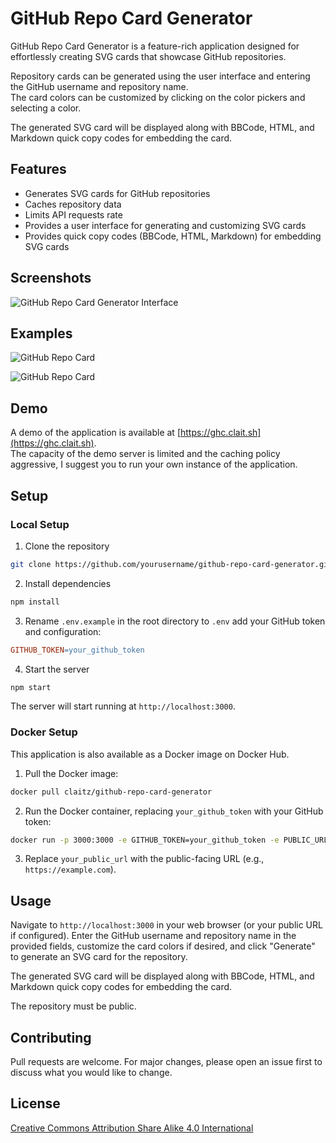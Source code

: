 # GitHub Repo Card Generator

GitHub Repo Card Generator is a feature-rich application designed for effortlessly creating SVG cards that showcase GitHub repositories.

Repository cards can be generated using the user interface and entering the GitHub username and repository name.  
The card colors can be customized by clicking on the color pickers and selecting a color.

The generated SVG card will be displayed along with BBCode, HTML, and Markdown quick copy codes for embedding the card.

## Features

- Generates SVG cards for GitHub repositories
- Caches repository data
- Limits API requests rate
- Provides a user interface for generating and customizing SVG cards
- Provides quick copy codes (BBCode, HTML, Markdown) for embedding SVG cards

## Screenshots

![GitHub Repo Card Generator Interface](https://imgur.com/bmNbwdB.png)

## Examples

![GitHub Repo Card](https://ghc.clait.sh/repo/claitz/GitHub-Repo-Cards-Generator?bg_color=ffffff&title_color=0366d6&text_color=333333&icon_color=3g3333)

![GitHub Repo Card](https://ghc.clait.sh/repo/claitz/GitHub-Repo-Cards-Generator?bg_color=333333&title_color=37ff00&text_color=00eeff&icon_color=ff00bb)

## Demo

A demo of the application is available at [https://ghc.clait.sh](https://ghc.clait.sh).  
The capacity of the demo server is limited and the caching policy aggressive, I suggest you to run your own instance of the application.

## Setup

### Local Setup

1. Clone the repository

```bash
git clone https://github.com/yourusername/github-repo-card-generator.git
```

2. Install dependencies
```bash
npm install
```

3. Rename `.env.example` in the root directory to `.env` add your GitHub token and configuration:

```makefile
GITHUB_TOKEN=your_github_token
```

4. Start the server
```bash
npm start
```

The server will start running at `http://localhost:3000`.

### Docker Setup
This application is also available as a Docker image on Docker Hub.

1. Pull the Docker image:
```bash
docker pull claitz/github-repo-card-generator
```
2. Run the Docker container, replacing `your_github_token` with your GitHub token:
```bash
docker run -p 3000:3000 -e GITHUB_TOKEN=your_github_token -e PUBLIC_URL=your_public_url claitz/github-repo-card-generator
```

3. Replace `your_public_url` with the public-facing URL (e.g., `https://example.com`).

## Usage
Navigate to `http://localhost:3000` in your web browser (or your public URL if configured).
Enter the GitHub username and repository name in the provided fields, customize the card colors if desired, and click "Generate" to generate an SVG card for the repository.

The generated SVG card will be displayed along with BBCode, HTML, and Markdown quick copy codes for embedding the card.

The repository must be public.

## Contributing
Pull requests are welcome. For major changes, please open an issue first to discuss what you would like to change.

## License

[Creative Commons Attribution Share Alike 4.0 International](https://choosealicense.com/licenses/cc-by-sa-4.0/)
